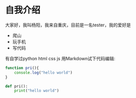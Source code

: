 # 自我介绍
大家好，我叫杨阳，我来自重庆，目前是一名tester，我的爱好是
* 爬山
* 玩手机
* 写代码

有自学过python html css js 
用Markdown试下代码编辑:


```javascript
function pri(){
    console.log("hello world")
}
```

```python
def pri():
    print("hello world")
```